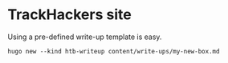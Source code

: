 # TrackHackers site

Using a pre-defined write-up template is easy.

```
hugo new --kind htb-writeup content/write-ups/my-new-box.md
```

